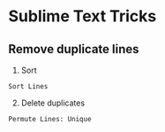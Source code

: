 # Sublime Text Tricks

## Remove duplicate lines

1. Sort

`Sort Lines`

2. Delete duplicates

`Permute Lines: Unique`